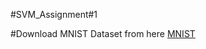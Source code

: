 #SVM_Assignment#1


#Download MNIST Dataset from here 
[MNIST](https://drive.google.com/drive/folders/17QP0wRJvrorGYihXRqgaGg-XaYIcOxp2?usp=sharing, "mnist dataset")
